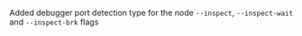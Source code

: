 Added debugger port detection type for the node `--inspect`, `--inspect-wait` and `--inspect-brk` flags